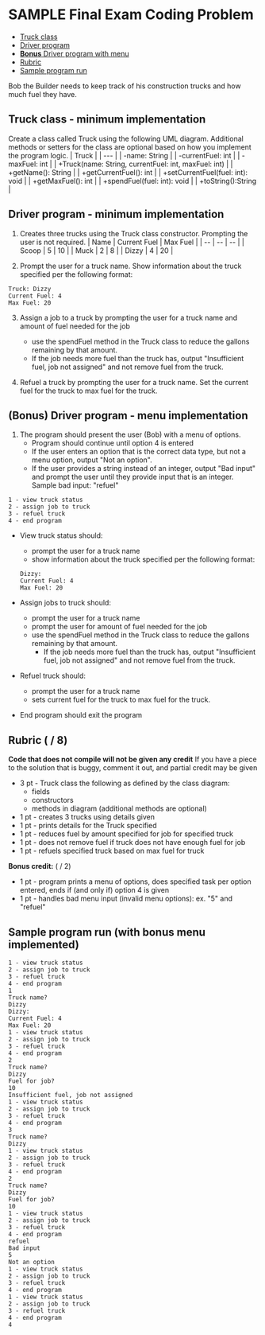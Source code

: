 # SAMPLE Final Exam Coding Problem

- [Truck class](#truck-class---minimum-implementation)
- [Driver program](#driver-program---minimum-implementation)
- [**Bonus** Driver program with menu](#bonus-driver-program---menu-implementation)
- [Rubric](#rubric)
- [Sample program run](#sample-program-run)

Bob the Builder needs to keep track of his construction trucks and how much fuel they have.

## Truck class - minimum implementation

Create a class called Truck using the following UML diagram. Additional methods or setters for the class are optional based on how you implement the program logic.
| Truck |
| --- |
| -name: String |
| -currentFuel: int |
| -maxFuel: int |
| +Truck(name: String, currentFuel: int, maxFuel: int) |
| +getName(): String |
| +getCurrentFuel(): int |
| +setCurrentFuel(fuel: int): void |
| +getMaxFuel(): int |
| +spendFuel(fuel: int): void |
| +toString():String |

## Driver program - minimum implementation

1. Creates three trucks using the Truck class constructor. Prompting the user is not required.
   | Name | Current Fuel | Max Fuel |
   | -- | -- | -- |
   | Scoop | 5 | 10 |
   | Muck | 2 | 8 |
   | Dizzy | 4 | 20 |

2. Prompt the user for a truck name. Show information about the truck specified per the following format:

```
Truck: Dizzy
Current Fuel: 4
Max Fuel: 20
```

3. Assign a job to a truck by prompting the user for a truck name and amount of fuel needed for the job

   - use the spendFuel method in the Truck class to reduce the gallons remaining by that amount.
   - If the job needs more fuel than the truck has, output "Insufficient fuel, job not assigned" and not remove fuel from the truck.

4. Refuel a truck by prompting the user for a truck name. Set the current fuel for the truck to max fuel for the truck.

## (Bonus) Driver program - menu implementation

1. The program should present the user (Bob) with a menu of options.
   - Program should continue until option 4 is entered
   - If the user enters an option that is the correct data type, but not a menu option, output "Not an option".
   - If the user provides a string instead of an integer, output "Bad input" and prompt the user until they provide input that is an integer. Sample bad input: "refuel"

```
1 - view truck status
2 - assign job to truck
3 - refuel truck
4 - end program
```

- View truck status should:

  - prompt the user for a truck name
  - show information about the truck specified per the following format:

  ```
  Dizzy:
  Current Fuel: 4
  Max Fuel: 20
  ```

- Assign jobs to truck should:

  - prompt the user for a truck name
  - prompt the user for amount of fuel needed for the job
  - use the spendFuel method in the Truck class to reduce the gallons remaining by that amount.
    - If the job needs more fuel than the truck has, output "Insufficient fuel, job not assigned" and not remove fuel from the truck.

- Refuel truck should:

  - prompt the user for a truck name
  - sets current fuel for the truck to max fuel for the truck.

- End program should exit the program

## Rubric ( / 8)

**Code that does not compile will not be given any credit** If you have a piece to the solution that is buggy, comment it out, and partial credit may be given

- 3 pt - Truck class the following as defined by the class diagram:
  - fields
  - constructors
  - methods in diagram (additional methods are optional)
- 1 pt - creates 3 trucks using details given
- 1 pt - prints details for the Truck specified
- 1 pt - reduces fuel by amount specified for job for specified truck
- 1 pt - does not remove fuel if truck does not have enough fuel for job
- 1 pt - refuels specified truck based on max fuel for truck

**Bonus credit:** ( / 2)

- 1 pt - program prints a menu of options, does specified task per option entered, ends if (and only if) option 4 is given
- 1 pt - handles bad menu input (invalid menu options): ex. "5" and "refuel"

## Sample program run (with **bonus** menu implemented)

```
1 - view truck status
2 - assign job to truck
3 - refuel truck
4 - end program
1
Truck name?
Dizzy
Dizzy:
Current Fuel: 4
Max Fuel: 20
1 - view truck status
2 - assign job to truck
3 - refuel truck
4 - end program
2
Truck name?
Dizzy
Fuel for job?
10
Insufficient fuel, job not assigned
1 - view truck status
2 - assign job to truck
3 - refuel truck
4 - end program
3
Truck name?
Dizzy
1 - view truck status
2 - assign job to truck
3 - refuel truck
4 - end program
2
Truck name?
Dizzy
Fuel for job?
10
1 - view truck status
2 - assign job to truck
3 - refuel truck
4 - end program
refuel
Bad input
5
Not an option
1 - view truck status
2 - assign job to truck
3 - refuel truck
4 - end program
1 - view truck status
2 - assign job to truck
3 - refuel truck
4 - end program
4
```
